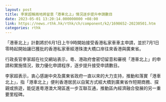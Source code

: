 ```yaml
---
layout: post
title: 李家超稱兩地將留意「港車北上」情況逐步提升申請數目
date: 2023-05-01 13:20:14.000000000 +08:00
link: https://news.rthk.hk/rthk/ch/component/k2/1698652-20230501.htm
categories: rthk
---
```


「港車北上」計劃將於6月1日上午9時開始接受香港私家車車主申請，並於7月1日零時起開始讓已獲批的香港私家車經港珠澳大橋口岸往來香港與廣東省。

行政長官李家超在社交網站表示，粵、港政府會密切留意和審視「港車北上」的申請和實施情況，致力優化申請程序，逐步提升接受申請數目。

李家超表示，衷心感謝中央及廣東省政府一直以來的大力支持，推動和落實「港車北上」，指「港車北上」便利香港居民以自駕方式經大橋到廣東省作短期商務、探親或旅遊，能促進粵港澳大灣區進一步互聯互通，推動區內經濟融合發展的另一重要里程碑。
